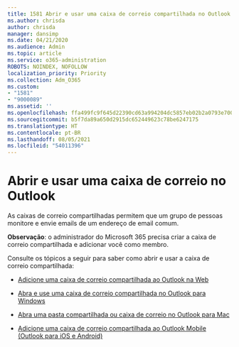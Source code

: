 ```yaml
---
title: 1581 Abrir e usar uma caixa de correio compartilhada no Outlook na Web
ms.author: chrisda
author: chrisda
manager: dansimp
ms.date: 04/21/2020
ms.audience: Admin
ms.topic: article
ms.service: o365-administration
ROBOTS: NOINDEX, NOFOLLOW
localization_priority: Priority
ms.collection: Adm_O365
ms.custom:
- "1581"
- "9000089"
ms.assetid: ''
ms.openlocfilehash: ffa499fc9f645d22390cd63a994204dc5857eb02b2a0793e700d3a3e2ef50546
ms.sourcegitcommit: b5f7da89a650d2915dc652449623c78be6247175
ms.translationtype: HT
ms.contentlocale: pt-BR
ms.lasthandoff: 08/05/2021
ms.locfileid: "54011396"
---
```

# <a name="open-and-use-a-shared-mailbox-in-outlook"></a>Abrir e usar uma caixa de correio no Outlook

As caixas de correio compartilhadas permitem que um grupo de pessoas monitore e envie emails de um endereço de email comum. 

**Observação**: o administrador do Microsoft 365 precisa criar a caixa de correio compartilhada e adicionar você como membro.

Consulte os tópicos a seguir para saber como abrir e usar a caixa de correio compartilhada:

- [Adicione uma caixa de correio compartilhada ao Outlook na Web](https://support.office.com/article/Add-a-shared-mailbox-to-Outlook-on-the-web-98b5a90d-4e38-415d-a030-f09a4cd28207)

- [Abra e use uma caixa de correio compartilhada no Outlook para Windows](https://support.office.com/article/open-and-use-a-shared-mailbox-in-outlook-d94a8e9e-21f1-4240-808b-de9c9c088afd)

- [Abra uma pasta compartilhada ou caixa de correio no Outlook para Mac](https://support.office.com/article/Open-a-shared-folder-or-mailbox-in-Outlook-for-Mac-6ecc39c5-5577-4a1d-b18c-bbdc92972cb2)

- [Adicione uma caixa de correio compartilhada ao Outlook Mobile (Outlook para iOS e Android)](https://support.office.com/article/Add-a-shared-mailbox-to-Outlook-mobile-f866242c-81b2-472e-8776-6c49c5473c9f)
